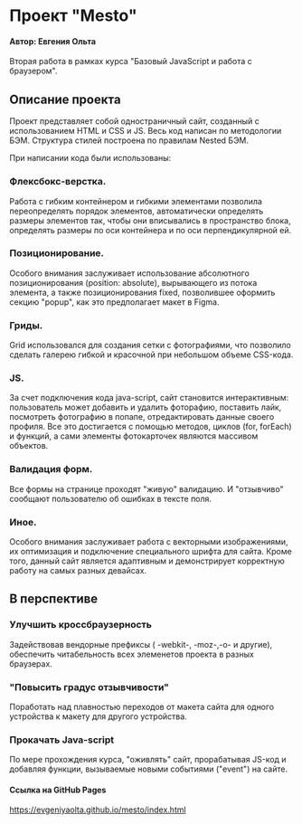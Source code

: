 # Проект "Mesto"
#### Автор: Евгения Ольта 

Вторая работа в рамках курса "Базовый JavaScript и работа с браузером".


## Описание проекта

Проект представляет собой одностраничный сайт, созданный с использованием HTML и CSS и JS.
Весь код написан по методологии БЭМ. Структура стилей построена по правилам Nested БЭМ.

При написании кода были использованы:

### Флексбокс-верстка.
Работа  с гибким контейнером и гибкими элементами позволила переопределять порядок элементов, автоматически определять размеры элементов так, чтобы они вписывались в  пространство блока, определять размеры по оси контейнера и по оси перпендикулярной ей.

### Позиционирование.
Особого внимания заслуживает использование абсолютного позиционирования (position: absolute), вырывающего из потока элемента, а также позиционирования fixed, позволившее оформить секцию "popup", как это предполагает макет в Figma.

### Гриды.
Grid использовался для создания сетки с фотографиями, что позволило сделать галерею гибкой и красочной при небольшом объеме CSS-кода.

### JS.
За счет подключения кода java-script, сайт становится интерактивным: пользователь может добавить и удалить фоторафию, поставить лайк, посмотреть фотографию в попапе, отредактировать данные своего профиля. Все это достигается с помощью методов, циклов (for, forEach) и функций, а сами элементы фотокарточек являются массивом объектов.

### Валидация форм.
Все формы на странице проходят "живую" валидацию. И "отзывчиво" сообщают пользователю об ошибках в тексте поля.

### Иное.
Особого внимания заслуживает работа с векторными изображениями, их оптимизация и подключение специального шрифта для сайта.
Кроме того, данный сайт является адаптивным и демонстрирует корректную работу на самых разных девайсах.


## В перспективе

### Улучшить кроссбраузерность
Задействовав вендорные префиксы ( -webkit-, -moz-,-о- и другие), обеспечить читабельность всех элеменетов проекта в разных браузерах.

### "Повысить градус отзывчивости"
Поработать над плавностью переходов от макета сайта для одного устройства к макету для другого устройства.

### Прокачать Java-script
По мере прохождения курса, "оживлять" сайт, прорабатывая JS-код и добавляя функции, вызываемые новыми событиями ("event") на сайте.


#### Ссылка на GitHub Pages
https://evgeniyaolta.github.io/mesto/index.html
